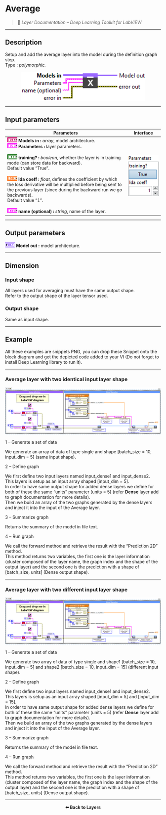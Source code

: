 # Average

> 🔹 *Layer Documentation – Deep Learning Toolkit for LabVIEW*

---

## Description

Setup and add the average layer into the model during the definition graph step.  
Type : *polymorphic.*

<p align="center">
  <img src="./Average/average_add_to_graph.png" alt="Average Layer VI" width="400"/>
</p>

---

## Input parameters

| **Parameters** | **Interface** |
|----------------|----------------|
| **![OBJ](./Type/input_object.png) Models in :** *array*, model architecture. <br> **![FCT](./Type/cluster.png) Parameters :** layer parameters. <br><br> **![TF](./Type/booleen.png) training? :** *boolean*, whether the layer is in training mode (can store data for backward).<br>Default value “True”. <br><br> **![DBL](./Type/double.png) lda coeff :** *float*, defines the coefficient by which the loss derivative will be multiplied before being sent to the previous layer (since during the backward run we go backwards).<br>Default value “1”. <br><br> **![ABC](./Type/string.png) name (optional) :** *string*, name of the layer. | <img src="./_params/layer_param.png" alt="Layer Parameters" width="200"/> |

---

## Output parameters

**![OBJ](./Type/output_model.png) Model out :** model architecture.

---

## Dimension

### Input shape
All layers used for averaging must have the same output shape.  
Refer to the output shape of the layer tensor used.

### Output shape
Same as input shape.

---

## Example

All these examples are snippets PNG, you can drop these Snippet onto the block diagram and get the depicted code added to your VI (Do not forget to install Deep Learning library to run it).

---

### Average layer with two identical input layer shape

<p align="center">
  <img src="./Average/1-average-with-two-identical-input-layer-shape.png" alt="Average Layer with identical inputs"/>
</p>

1 – Generate a set of data  

We generate an array of data of type single and shape [batch_size = 10, input_dim = 5] (same input shape).

2 – Define graph  

We first define two input layers named input_dense1 and input_dense2.  
This layers is setup as an input array shaped [input_dim = 5].  
In order to have same output shape for added dense layers we define for both of these the same “units” parameter (units = 5) (refer **Dense** layer add to graph documentation for more details).  
Then we build an array of the two graphs generated by the dense layers and inject it into the input of the Average layer.

3 – Summarize graph  

Returns the summary of the model in file text.

4 – Run graph  

We call the forward method and retrieve the result with the “Prediction 2D” method.  
This method returns two variables, the first one is the layer information (cluster composed of the layer name, the graph index and the shape of the output layer) and the second one is the prediction with a shape of [batch_size, units] (Dense output shape).

---

### Average layer with two different input layer shape

<p align="center">
  <img src="./Average/2-average-with-two-different-input-layer-shape.png" alt="Average Layer with different inputs"/>
</p>

1 – Generate a set of data  

We generate two array of data of type single and shape1 [batch_size = 10, input_dim = 5] and shape2 [batch_size = 10, input_dim = 15] (different input shape).

2 – Define graph  

We first define two input layers named input_dense1 and input_dense2.  
This layers is setup as an input array shaped [input_dim = 5] and [input_dim = 15].  
In order to have same output shape for added dense layers we define for both of these the same “units” parameter (units = 5) (refer **Dense** layer add to graph documentation for more details).  
Then we build an array of the two graphs generated by the dense layers and inject it into the input of the Average layer.

3 – Summarize graph  

Returns the summary of the model in file text.

4 – Run graph  

We call the forward method and retrieve the result with the “Prediction 2D” method.  
This method returns two variables, the first one is the layer information (cluster composed of the layer name, the graph index and the shape of the output layer) and the second one is the prediction with a shape of [batch_size, units] (Dense output shape).

---

<p align="center">
  <a href="../Layers.md" style="text-decoration:none; font-weight:bold;">⬅️ Back to Layers</a>
</p>
